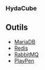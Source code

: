 ### HydaCube

## Outils
* [MariaDB](https://mariadb.org/)
* [Redis](https://redis.io/)
* [RabbitMQ](https://rabbitmq.com/)
* [PlayPen](https://playpen.io/)
